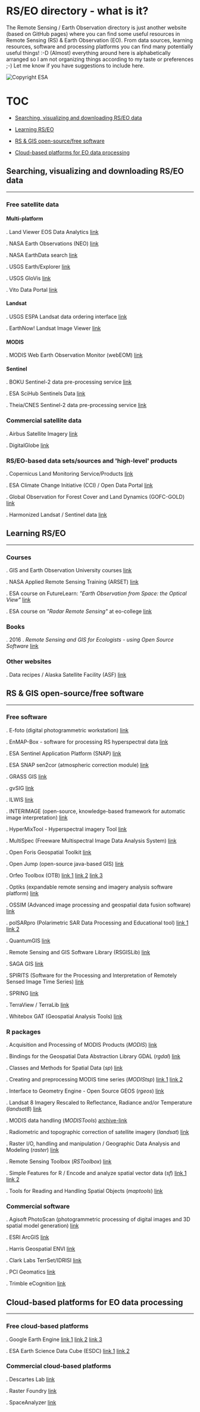# RS/EO directory - what is it?

The Remote Sensing / Earth Observation directory is just another website (based on 
GitHub pages) where you can find some useful resources in Remote Sensing (RS) & 
Earth Observation (EO). From data sources, learning resources, software and processing 
platforms you can find many potentially useful things! :-D (Almost) everything around 
here is alphabetically arranged so I am not organizing things according to my taste or 
preferences ;-) Let me know if you have suggestions to include here.

![Copyright ESA](./imgs/s2_eo.jpg)

# TOC

- [Searching, visualizing and downloading RS/EO data](#header-1)

- [Learning RS/EO](#header-2)

- [RS & GIS open-source/free software](#header-3)

- [Cloud-based platforms for EO data processing](#header-4)



## Searching, visualizing and downloading RS/EO data <a name="header-1"></a>

-------------------------------------------------------------------------------------------------------------------

### Free satellite data

#### Multi-platform

. Land Viewer EOS Data Analytics [link](https://lv.eosda.com)

. NASA Earth Observations (NEO) [link](https://neo.sci.gsfc.nasa.gov)

. NASA EarthData search [link](https://search.earthdata.nasa.gov)

. USGS Earth/Explorer [link](https://earthexplorer.usgs.gov)

. USGS GloVis [link](https://glovis.usgs.gov/)

. Vito Data Portal [link](http://www.vito-eodata.be/PDF/portal/Application.html#Home)

#### Landsat

. USGS ESPA Landsat data ordering interface [link](https://espa.cr.usgs.gov)

. EarthNow! Landsat Image Viewer [link](https://earthnow.usgs.gov/observer/)

#### MODIS

. MODIS Web Earth Observation Monitor (webEOM) [link](http://www.earth-observation-monitor.net)

#### Sentinel

. BOKU Sentinel-2 data pre-processing service [link](https://s2.boku.eodc.eu)

. ESA SciHub Sentinels Data [link](https://scihub.copernicus.eu/dhus)

. Theia/CNES Sentinel-2 data pre-processing service [link](https://theia.cnes.fr/atdistrib/rocket/#/home)

### Commercial satellite data

. Airbus Satellite Imagery [link](http://www.intelligence-airbusds.com/en/65-satellite-imagery)

. DigitalGlobe [link](https://www.digitalglobe.com/)

### RS/EO-based data sets/sources and 'high-level' products

. Copernicus Land Monitoring Service/Products [link](http://land.copernicus.eu)

. ESA Climate Change Initiative (CCI) / Open Data Portal [link](http://cci.esa.int/)

. Global Observation for Forest Cover and Land Dynamics (GOFC-GOLD) [link](http://www.gofcgold.wur.nl)

. Harmonized Landsat / Sentinel data [link](https://hls.gsfc.nasa.gov/)



## Learning RS/EO <a name="header-2"></a>

-------------------------------------------------------------------------------------------------------------------

### Courses

. GIS and Earth Observation University courses [link](https://www.geo.university/)

. NASA Applied Remote Sensing Training (ARSET) [link](https://arset.gsfc.nasa.gov/)

. ESA course on FutureLearn: _"Earth Observation from Space: the Optical View"_ [link](https://www.futurelearn.com/courses/optical-earth-observation)

. ESA course on _"Radar Remote Sensing"_ at eo-college [link](https://eo-college.org/landingpage/)

### Books

. 2016 . _Remote Sensing and GIS for Ecologists - using Open Source Software_ [link](https://pelagicpublishing.com/products/remote-sensing-and-gis-for-ecologists-wegmann-leutner-dech)

### Other websites

. Data recipes / Alaska Satellite Facility (ASF) [link](https://www.asf.alaska.edu/asf-tutorials/data-recipes)



## RS & GIS open-source/free software <a name="header-3"></a>

-------------------------------------------------------------------------------------------------------------------

### Free software

. E-foto (digital photogrammetric workstation) [link](http://www.efoto.eng.uerj.br/en) 

. EnMAP-Box - software for processing RS hyperspectral data [link](http://www.enmap.org/?q=enmapbox)

. ESA Sentinel Application Platform (SNAP) [link](http://step.esa.int/main/toolboxes/snap/)

. ESA SNAP sen2cor (atmospheric correction module) [link](http://step.esa.int/main/third-party-plugins-2/sen2cor/)

. GRASS GIS [link](https://grass.osgeo.org/)

. gvSIG [link](http://www.gvsig.com/en/home)

. ILWIS [link](http://52north.org/downloads/category/10-ilwis)

. INTERIMAGE (open-source, knowledge-based framework for automatic image interpretation) [link](http://www.lvc.ele.puc-rio.br/projects/interimage/)

. HyperMixTool - Hyperspectral imagery Tool [link](https://sourceforge.net/projects/hypermixtool/)

. MultiSpec (Freeware Multispectral Image Data Analysis System) [link](https://engineering.purdue.edu/~biehl/MultiSpec/index.html)

. Open Foris Geospatial Toolkit [link](http://www.openforis.org/tools/geospatial-toolkit.html)

. Open Jump (open-source java-based GIS) [link](http://jump-pilot.sourceforge.net/)

. Orfeo Toolbox (OTB) [link 1](https://www.orfeo-toolbox.org/) [link 2](https://github.com/orfeotoolbox) [link 3](https://git.orfeo-toolbox.org/)

. Optiks (expandable remote sensing and imagery analysis software platform) [link](https://opticks.org/)

. OSSIM (Advanced image processing and geospatial data fusion software) [link](https://trac.osgeo.org/ossim/)

. polSARpro (Polarimetric SAR Data Processing and Educational tool) [link 1](https://www.ietr.fr/polsarpro/) [link 2](https://earth.esa.int/web/polsarpro)

. QuantumGIS [link](http://www.qgis.org/en/site)

. Remote Sensing and GIS Software Library (RSGISLib) [link](http://rsgislib.org/)

. SAGA GIS [link](http://www.saga-gis.org/en/index.html)

. SPIRITS (Software for the Processing and Interpretation of Remotely Sensed Image Time Series) [link](http://spirits.jrc.ec.europa.eu/overview/about/)

. SPRING [link](http://www.dpi.inpe.br/spring/english/)

. TerraView / TerraLib [link](http://www.dpi.inpe.br/terralib5/wiki/doku.php)

. Whitebox GAT (Geospatial Analysis Tools) [link](http://www.uoguelph.ca/~hydrogeo/Whitebox/)

### R packages

. Acquisition and Processing of MODIS Products (_MODIS_) [link](https://cran.r-project.org/web/packages/MODIS/index.html)

. Bindings for the Geospatial Data Abstraction Library GDAL (_rgdal_) [link](https://cran.r-project.org/web/packages/rgdal/index.html)

. Classes and Methods for Spatial Data (_sp_) [link](https://cran.r-project.org/web/packages/sp/index.html)

. Creating and preprocessing MODIS time series (_MODIStsp_) [link 1](http://lbusett.github.io/MODIStsp/index.html) [link 2](https://github.com/lbusett/MODIStsp/)

. Interface to Geometry Engine - Open Source GEOS (_rgeos_) [link](https://cran.r-project.org/web/packages/rgeos/index.html)

. Landsat 8 Imagery Rescaled to Reflectance, Radiance and/or Temperature (_landsat8_) [link](https://cran.r-project.org/web/packages/landsat8/index.html)

. MODIS data handling (_MODISTools_) [archive-link](https://cran.rstudio.com/src/contrib/Archive/MODISTools/)

. Radiometric and topographic correction of satellite imagery (_landsat_) [link](https://cran.r-project.org/web/packages/landsat/index.html)

. Raster I/O, handling and manipulation / Geographic Data Analysis and Modeling (_raster_) [link](https://cran.r-project.org/web/packages/raster/index.html)

. Remote Sensing Toolbox (_RSToolbox_) [link](https://github.com/bleutner/RStoolbox)

. Simple Features for R / Encode and analyze spatial vector data (_sf_) [link 1](https://cran.r-project.org/web/packages/sf/index.html) [link 2](https://github.com/r-spatial/sf)

. Tools for Reading and Handling Spatial Objects (_maptools_) [link](https://cran.r-project.org/web/packages/maptools/index.html)

### Commercial software

. Agisoft PhotoScan (photogrammetric processing of digital images and 3D spatial model generation) [link](http://www.agisoft.com/)

. ESRI ArcGIS [link](http://www.enmap.org/?q=enmapbox)

. Harris Geospatial ENVI [link](http://www.harrisgeospatial.com/ProductsandTechnology/Software/ENVI.aspx)

. Clark Labs TerrSet/IDRISI [link](https://clarklabs.org/)

. PCI Geomatics [link](http://www.pcigeomatics.com/)

. Trimble eCognition [link](http://www.ecognition.com/)



## Cloud-based platforms for EO data processing <a name="header-4"></a>

-------------------------------------------------------------------------------------------------------------------

### Free cloud-based platforms

. Google Earth Engine [link 1](https://earthengine.google.com) [link 2](https://explorer.earthengine.google.com) [link 3](https://code.earthengine.google.com/)

. ESA Earth Science Data Cube (ESDC) [link 1](http://earthsystemdatacube.net) [link 2](https://github.com/CAB-LAB)

### Commercial cloud-based platforms

. Descartes Lab [link](https://descarteslabs.com/)

. Raster Foundry [link](https://www.rasterfoundry.com/)

. SpaceAnalyzer [link](https://www.spaceanalyzer.com/)